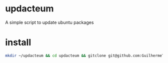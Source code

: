 # updacteum
A simple script to update ubuntu packages

# install
``` bash
mkdir ~/updacteum && cd updacteum && gitclone git@github.com:GuilhermeTerriaga/updacteum.git && ./install.sh
```
